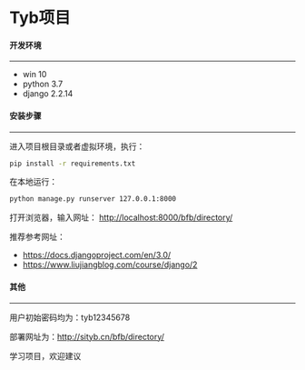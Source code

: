 # Tyb项目

#### 开发环境

------

- win 10
- python 3.7
- django 2.2.14

#### 安装步骤

------

进入项目根目录或者虚拟环境，执行：

``` cmd
pip install -r requirements.txt
```

在本地运行：

``` cmd
python manage.py runserver 127.0.0.1:8000
```

打开浏览器，输入网址： <http://localhost:8000/bfb/directory/>

推荐参考网址：

- <https://docs.djangoproject.com/en/3.0/>
- <https://www.liujiangblog.com/course/django/2>

#### 其他

------

用户初始密码均为：tyb12345678

部署网址为：<http://sityb.cn/bfb/directory/>

学习项目，欢迎建议